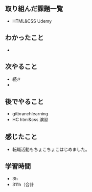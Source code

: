 ## 取り組んだ課題一覧
- HTML&CSS Udemy
## わかったこと
- 
## 次やること
- 続き
-
## 後でやること
- gitbranchlearning
- HC html&css 演習
## 感じたこと
- 転職活動もちょこちょこはじめました。
## 学習時間
- 3h
- 311h（合計